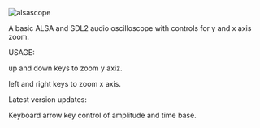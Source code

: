 ![alsascope](https://github.com/user-attachments/assets/1d1f6102-d037-42d6-b051-04cedb122793)



A basic ALSA and SDL2 audio oscilloscope with controls for y and x axis zoom.



USAGE:

up and down keys to zoom y axiz.

left and right keys to zoom x axis.


Latest version updates:

Keyboard arrow key control of amplitude and time base.
